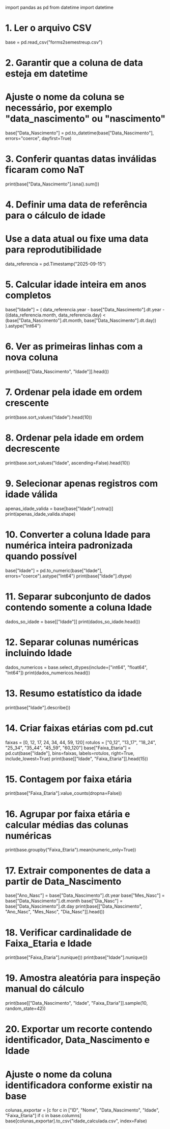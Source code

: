 import pandas as pd
from datetime import datetime

# 1. Ler o arquivo CSV
base = pd.read_csv("forms2semestreup.csv")

# 2. Garantir que a coluna de data esteja em datetime
#    Ajuste o nome da coluna se necessário, por exemplo "data_nascimento" ou "nascimento"
base["Data_Nascimento"] = pd.to_datetime(base["Data_Nascimento"], errors="coerce", dayfirst=True)

# 3. Conferir quantas datas inválidas ficaram como NaT
print(base["Data_Nascimento"].isna().sum())

# 4. Definir uma data de referência para o cálculo de idade
#    Use a data atual ou fixe uma data para reprodutibilidade
data_referencia = pd.Timestamp("2025-09-15")

# 5. Calcular idade inteira em anos completos
base["Idade"] = (
    data_referencia.year
    - base["Data_Nascimento"].dt.year
    - ((data_referencia.month, data_referencia.day) < (base["Data_Nascimento"].dt.month, base["Data_Nascimento"].dt.day))
).astype("Int64")

# 6. Ver as primeiras linhas com a nova coluna
print(base[["Data_Nascimento", "Idade"]].head())

# 7. Ordenar pela idade em ordem crescente
print(base.sort_values("Idade").head(10))

# 8. Ordenar pela idade em ordem decrescente
print(base.sort_values("Idade", ascending=False).head(10))

# 9. Selecionar apenas registros com idade válida
apenas_idade_valida = base[base["Idade"].notna()]
print(apenas_idade_valida.shape)

# 10. Converter a coluna Idade para numérica inteira padronizada quando possível
base["Idade"] = pd.to_numeric(base["Idade"], errors="coerce").astype("Int64")
print(base["Idade"].dtype)

# 11. Separar subconjunto de dados contendo somente a coluna Idade
dados_so_idade = base[["Idade"]]
print(dados_so_idade.head())

# 12. Separar colunas numéricas incluindo Idade
dados_numericos = base.select_dtypes(include=["int64", "float64", "Int64"])
print(dados_numericos.head())

# 13. Resumo estatístico da idade
print(base["Idade"].describe())

# 14. Criar faixas etárias com pd.cut
faixas = [0, 12, 17, 24, 34, 44, 59, 120]
rotulos = ["0_12", "13_17", "18_24", "25_34", "35_44", "45_59", "60_120"]
base["Faixa_Etaria"] = pd.cut(base["Idade"], bins=faixas, labels=rotulos, right=True, include_lowest=True)
print(base[["Idade", "Faixa_Etaria"]].head(15))

# 15. Contagem por faixa etária
print(base["Faixa_Etaria"].value_counts(dropna=False))

# 16. Agrupar por faixa etária e calcular médias das colunas numéricas
print(base.groupby("Faixa_Etaria").mean(numeric_only=True))

# 17. Extrair componentes de data a partir de Data_Nascimento
base["Ano_Nasc"] = base["Data_Nascimento"].dt.year
base["Mes_Nasc"] = base["Data_Nascimento"].dt.month
base["Dia_Nasc"] = base["Data_Nascimento"].dt.day
print(base[["Data_Nascimento", "Ano_Nasc", "Mes_Nasc", "Dia_Nasc"]].head())

# 18. Verificar cardinalidade de Faixa_Etaria e Idade
print(base["Faixa_Etaria"].nunique())
print(base["Idade"].nunique())

# 19. Amostra aleatória para inspeção manual do cálculo
print(base[["Data_Nascimento", "Idade", "Faixa_Etaria"]].sample(10, random_state=42))

# 20. Exportar um recorte contendo identificador, Data_Nascimento e Idade
#     Ajuste o nome da coluna identificadora conforme existir na base
colunas_exportar = [c for c in ["ID", "Nome", "Data_Nascimento", "Idade", "Faixa_Etaria"] if c in base.columns]
base[colunas_exportar].to_csv("idade_calculada.csv", index=False)